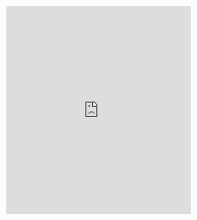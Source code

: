 <br>
<br>
<iframe src="https://docs.google.com/presentation/d/e/2PACX-1vSAhJLkVaM-Zwh_ui2_Lcko2wBllZqUSBrQT7kgwQo0RlB7vquPNw-x5ImtfmRNrrHENp9qg28l47Au/embed?start=true&loop=true&delayms=10000" frameborder="0" width="100%" height="569" allowfullscreen="true" mozallowfullscreen="true" webkitallowfullscreen="true"></iframe>